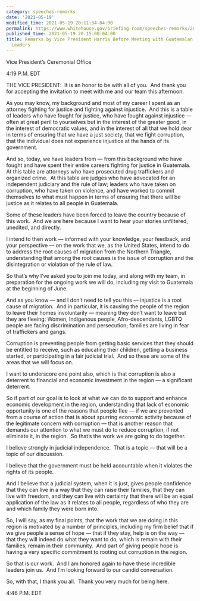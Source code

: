 ```yaml
---
category: speeches-remarks
date: '2021-05-19'
modified_time: 2021-05-19 20:11:34-04:00
permalink: https://www.whitehouse.gov/briefing-room/speeches-remarks/2021/05/19/remarks-by-vice-president-harris-before-meeting-with-guatemalan-justice-sector-leaders/
published_time: 2021-05-19 20:15:00-04:00
title: Remarks by Vice President Harris Before Meeting with Guatemalan Justice Sector
  Leaders
---
```

 
Vice President’s Ceremonial Office  

4:19 P.M. EDT  
  
THE VICE PRESIDENT:  It is an honor to be with all of you.  And thank
you for accepting the invitation to meet with me and our team this
afternoon.   
  
As you may know, my background and most of my career I spent as an
attorney fighting for justice and fighting against injustice.  And this
is a table of leaders who have fought for justice, who have fought
against injustice — often at great peril to yourselves but in the
interest of the greater good, in the interest of democratic values, and
in the interest of all that we hold dear in terms of ensuring that we
have a just society, that we fight corruption, that the individual does
not experience injustice at the hands of its government.  
  
And so, today, we have leaders from — from this background who have
fought and have spent their entire careers fighting for justice in
Guatemala.  At this table are attorneys who have prosecuted drug
traffickers and organized crime.  At this table are judges who have
advocated for an independent judiciary and the rule of law; leaders who
have taken on corruption, who have taken on violence, and have worked to
commit themselves to what must happen in terms of ensuring that there
will be justice as it relates to all people in Guatemala.   
  
Some of these leaders have been forced to leave the country because of
this work.  And we are here because I want to hear your stories
unfiltered, unedited, and directly.  
  
I intend to then work — informed with your knowledge, your feedback, and
your perspective — on the work that we, as the United States, intend to
do to address the root causes of migration from the Northern Triangle,
understanding that among the root causes is the issue of corruption and
the disintegration or violation of the rule of law.   
  
So that’s why I’ve asked you to join me today, and along with my team,
in preparation for the ongoing work we will do, including my visit to
Guatemala at the beginning of June.  
  
And as you know — and I don’t need to tell you this — injustice is a
root cause of migration.  And in particular, it is causing the people of
the region to leave their homes involuntarily — meaning they don’t want
to leave but they are fleeing: Women, Indigenous people,
Afro-descendants, LGBTQ people are facing discrimination and
persecution; families are living in fear of traffickers and gangs.   
  
Corruption is preventing people from getting basic services that they
should be entitled to receive, such as educating their children, getting
a business started, or participating in a fair judicial trial.  And so
these are some of the areas that we will focus on.   
  
I want to underscore one point also, which is that corruption is also a
deterrent to financial and economic investment in the region — a
significant deterrent.  
  
So if part of our goal is to look at what we can do to support and
enhance economic development in the region, understanding that lack of
economic opportunity is one of the reasons that people flee — if we are
prevented from a course of action that is about spurring economic
activity because of the legitimate concern with corruption — that is
another reason that demands our attention to what we must do to reduce
corruption, if not eliminate it, in the region.  So that’s the work we
are going to do together.   
  
I believe strongly in judicial independence.  That is a topic — that
will be a topic of our discussion.   
  
I believe that the government must be held accountable when it violates
the rights of its people.   
  
And I believe that a judicial system, when it is just, gives people
confidence that they can live in a way that they can raise their
families, that they can live with freedom, and they can live with
certainty that there will be an equal application of the law as it
relates to all people, regardless of who they are and which family they
were born into.  
  
So, I will say, as my final points, that the work that we are doing in
this region is motivated by a number of principles, including my firm
belief that if we give people a sense of hope — that if they stay, help
is on the way — that they will indeed do what they want to do, which is
remain with their families, remain in their community.  And part of
giving people hope is having a very specific commitment to rooting out
corruption in the region.   
  
So that is our work.  And I am honored again to have these incredible
leaders join us.  And I’m looking forward to our candid conversation.   
  
So, with that, I thank you all.  Thank you very much for being here.  
  
4:46 P.M. EDT
